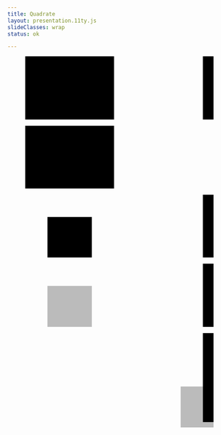 ```yaml
---
title: Quadrate
layout: presentation.11ty.js
slideClasses: wrap
status: ok

---
```


<section data-auto-animate class="image screenshot" data-transition="none">
  <figure>
    <svg data-id="frame" height="200" width="600">
      <rect x="0" y="0" width="200" height="200" fill="#000000" />
        <rect x="400" y="0" width="200" height="200" fill="#000000" />
    </svg>
  </figure>
</section>

<section data-auto-animate class="image screenshot" data-transition="none">
  <figure>
    <svg data-id="frame" height="200" width="600">
      <rect x="0" y="0" width="200" height="200" fill="#000000" />
        <rect x="450" y="50" width="100" height="100" fill="#000000" />
    </svg>
  </figure>
</section>

<section data-auto-animate class="image screenshot" data-transition="none">
  <figure>
    <svg data-id="frame" height="200" width="600">
    <rect x="50" y="50" width="100" height="100" fill="#000000" />
      <rect x="400" y="0" width="200" height="200" fill="#000000" />
    </svg>
  </figure>
</section>

<section data-auto-animate class="image screenshot" data-transition="none">
  <figure>
    <svg data-id="frame" height="200" width="600">
    <rect x="50" y="50" width="100" height="100" fill="#bbbbbb" />
      <rect x="400" y="0" width="200" height="200" fill="#000000" />
    </svg>
  </figure>
</section>

<section data-auto-animate class="image screenshot" data-transition="none">
  <figure>
    <svg data-id="frame" height="300" width="600">
    <rect x="350" y="120" width="100" height="100" fill="#bbbbbb" />
      <rect x="400" y="0" width="200" height="200" fill="#000000" />
    </svg>
  </figure>
</section>
